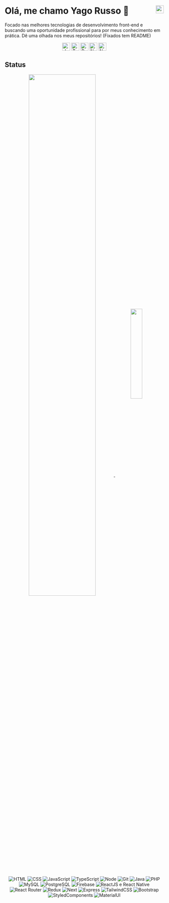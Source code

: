 # Olá, me chamo Yago Russo 👋 <a href="https://linkedin.com/in/yago-russo"><img title="Linkedin" width=25 height=25 align="right" src="https://cdn.jsdelivr.net/gh/devicons/devicon/icons/linkedin/linkedin-original.svg" /></a>
Focado nas melhores tecnologias de desenvolvimento front-end e buscando uma oportunidade profissional para por meus conhecimento em prática.
Dê uma olhada nos meus repositórios! (Fixados tem README)

<div align="center">
  <img title="JavaScript" width=25 height=25 src="https://cdn.jsdelivr.net/gh/devicons/devicon/icons/javascript/javascript-plain.svg" />
  <img title="TypeScript" width=25 height=25 src="https://cdn.jsdelivr.net/gh/devicons/devicon/icons/typescript/typescript-plain.svg" />
  <img title="ReactJs e ReactNative" width=25 height=25 src="https://cdn.jsdelivr.net/gh/devicons/devicon/icons/react/react-original.svg" />
  <!-- <img title="ReduxJS" width=25 height=25 src="https://cdn.jsdelivr.net/gh/devicons/devicon/icons/redux/redux-original.svg" /> -->
  <img title="NextJs" width=25 height=25 src="https://cdn.jsdelivr.net/gh/devicons/devicon/icons/nextjs/nextjs-original.svg" />
  <img title="NodeJS" width=25 height=25 src="https://cdn.jsdelivr.net/gh/devicons/devicon/icons/nodejs/nodejs-original.svg" />
</div>

## Status
<div align="center">
  <a href="https://github.com/YaGRRusso">
    <img width=65% align="center" src="https://github-readme-stats.vercel.app/api?username=YaGRRusso&show_icons=true&theme=dracula&count_private=true&" />
  </a>
  <a href="https://github.com/YaGRRusso">
    <img width=27% align="center" src="https://github-readme-stats.vercel.app/api/top-langs/?username=YaGRRusso&theme=dracula"/>
  </a>
</div>

<!--
<div style="text-align: center; background-color:#282A36; margin-left: 4%; margin-right: 4%; padding: 5px; border: 1px solid white; border-radius: 5px">
-->

<div align="center">
  <img title="HTML" src="https://img.shields.io/badge/-DD6387?style=flat&logo=html5&logoColor=white" />
  <img title="CSS" src="https://img.shields.io/badge/-DD6387?style=flat&logo=css3&logoColor=white" />
  <img title="JavaScript" src="https://img.shields.io/badge/-DD6387?style=flat&logo=javascript&logoColor=white" />
  <img title="TypeScript" src="https://img.shields.io/badge/-DD6387?style=flat&logo=typescript&logoColor=white" />
  <img title="Node" src="https://img.shields.io/badge/-DD6387?style=flat&logo=node.js&logoColor=white" />
  <img title="Git" src="https://img.shields.io/badge/-DD6387?style=flat&logo=git&logoColor=white" />
  <img title="Java" src="https://img.shields.io/badge/-DD6387?style=flat&logo=java&logoColor=white" />
  <img title="PHP" src="https://img.shields.io/badge/-DD6387?style=flat&logo=php&logoColor=white" />
  <img title="MySQL" src="https://img.shields.io/badge/-DD6387?style=flat&logo=mysql&logoColor=white" />
  <img title="PostgreSQL" src="https://img.shields.io/badge/-DD6387?style=flat&logo=postgresql&logoColor=white" />
  <img title="Firebase" src="https://img.shields.io/badge/-DD6387?style=flat&logo=firebase&logoColor=white" />
  <img title="ReactJS e React Native" src="https://img.shields.io/badge/-DD6387?style=flat&logo=react&logoColor=white" />
  <img title="React Router" src="https://img.shields.io/badge/-DD6387?style=flat&logo=react-router&logoColor=white" />
  <img title="Redux" src="https://img.shields.io/badge/-DD6387?style=flat&logo=redux&logoColor=white" />
  <img title="Next" src="https://img.shields.io/badge/-DD6387?style=flat&logo=next.js&logoColor=white" />
  <img title="Express" src="https://img.shields.io/badge/-DD6387?style=flat&logo=express&logoColor=white" />
  <img title="TailwindCSS" src="https://img.shields.io/badge/-DD6387?style=flat&logo=tailwind-css&logoColor=white" />
  <img title="Bootstrap" src="https://img.shields.io/badge/-DD6387?style=flat&logo=bootstrap&logoColor=white" />
  <img title="StyledComponents" src="https://img.shields.io/badge/-DD6387?style=flat&logo=styled-components&logoColor=white" />
  <img title="MaterialUI" src="https://img.shields.io/badge/-DD6387?style=flat&logo=material-ui&logoColor=white" />
</div>


<!-- 
<div style="text-align: center; background-color:#282A36; margin-left: 4%; margin-right: 4%; padding: 5px; border: 1px solid white; border-radius: 5px">
<div align="center">
  <img src="https://img.shields.io/badge/HTML5-E34F26?style=flat&logo=html5&logoColor=white" />
  <img src="https://img.shields.io/badge/CSS3-1572B6?style=flat&logo=css3&logoColor=white" />
  <img src="https://img.shields.io/badge/JavaScript-ED8B00?style=flat&logo=javascript&logoColor=white" />
  <img src="https://img.shields.io/badge/TypeScript-007ACC?style=flat&logo=typescript&logoColor=white" />
  <img src="https://img.shields.io/badge/NodeJS-43853D?style=flat&logo=node.js&logoColor=white" />
  <img src="https://img.shields.io/badge/Git-3E2C00?style=flat&logo=git&logoColor=white" />
  <img src="https://img.shields.io/badge/Java-ED8B00?style=flat&logo=java&logoColor=white" />
  <img src="https://img.shields.io/badge/PHP-777BB4?style=flat&logo=php&logoColor=white" />
  <img src="https://img.shields.io/badge/MySQL-007ACC?style=flat&logo=mysql&logoColor=white" />
  <img src="https://img.shields.io/badge/PostgreSQL-316192?style=flat&logo=postgresql&logoColor=white" />
  <img src="https://img.shields.io/badge/Firebase-ED8B00?style=flat&logo=firebase&logoColor=white" />
  <img src="https://img.shields.io/badge/ReactJS-20232A?style=flat&logo=react&logoColor=61DAFB" />
  <img src="https://img.shields.io/badge/ReactNative-20232A?style=flat&logo=react&logoColor=61DAFB" />
  <img src="https://img.shields.io/badge/ReactRouter-CA4245?style=flat&logo=react-router&logoColor=white" />
  <img src="https://img.shields.io/badge/Redux-593D88?style=flat&logo=redux&logoColor=white" />
  <img src="https://img.shields.io/badge/Next-000000?style=flat&logo=next.js&logoColor=white" />
  <img src="https://img.shields.io/badge/Express-404D59?style=flat&logo=express&logoColor=white" />
  <img src="https://img.shields.io/badge/TailwindCSS-38B2AC?style=flat&logo=tailwind-css&logoColor=white" />
  <img src="https://img.shields.io/badge/Bootstrap-563D7C?style=flat&logo=bootstrap&logoColor=white" />
  <img src="https://img.shields.io/badge/StyledComponents-DB7093?style=flat&logo=styled-components&logoColor=white" />
  <img src="https://img.shields.io/badge/MaterialUI-0081CB?style=flat&logo=material-ui&logoColor=white" />
</div>
-->
